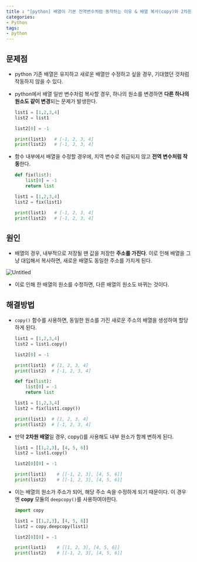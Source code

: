 ```yaml
--- 
title : "[python] 배열이 기본 전역변수처럼 동작하는 이유 & 배열 복사(copy)와 2차원 배열 복사(deepcopy)"
categories:
- Python
tags:
- python
---
```



## 문제점

- python 기존 배열은 유지하고 새로운 배열만 수정하고 싶을 경우, 기대했던 것처럼 작동하지 않을 수 있다.

- python에서 배열 일반 변수처럼 복사할 경우, 하나의 원소를 변경하면 **다른 하나의 원소도 같이 변경**되는 문제가 발생한다.
    
    ```python
    list1 = [1,2,3,4]
    list2 = list1
    
    list2[0] = -1
    
    print(list1)   # [-1, 2, 3, 4]
    print(list2)   # [-1, 2, 3, 4]
    ```
    

- 함수 내부에서 배열을 수정할 경우에, 지역 변수로 취급되지 않고 **전역 변수처럼 작동**한다.
    
    ```python
    def fix(list):
        list[0] = -1
        return list
    
    list1 = [1,2,3,4]
    list2 = fix(list1)
    
    print(list1)   # [-1, 2, 3, 4]
    print(list2)   # [-1, 2, 3, 4]
    ```
    

## 원인

- 배열의 경우, 내부적으로 저장될 땐 값을 저장한 **주소를 가진다**. 이로 인해 배열을 그냥 대입해서 복사하면, 새로운 배열도 동일한 주소를 가지게 된다.

![Untitled](../../assets/images/2023-09-20-python-deepcopy/Untitled.png)

- 이로 인해 한 배열의 원소를 수정하면, 다른 배열의 원소도 바뀌는 것이다.

## 해결방법

- `copy()` 함수를 사용하면, 동일한 원소를 가진 새로운 주소의 배열을 생성하여 할당하게 된다.
    
    ```python
    list1 = [1,2,3,4]
    list2 = list1.copy()
    
    list2[0] = -1
    
    print(list1)  # [1, 2, 3, 4]
    print(list2)  # [-1, 2, 3, 4]
    ```
    
    ```python
    def fix(list):
        list[0] = -1
        return list
    
    list1 = [1,2,3,4]
    list2 = fix(list1.copy())
    
    print(list1)  # [1, 2, 3, 4]
    print(list2)  # [-1, 2, 3, 4]
    ```
    

- 만약 **2차원 배열**일 경우, copy()를 사용해도 내부 원소가 함께 변하게 된다.
    
    ```python
    list1 = [[1,2,3], [4, 5, 6]]
    list2 = list1.copy()
    
    list2[0][0] = -1
    
    print(list1)    # [[-1, 2, 3], [4, 5, 6]]
    print(list2)    # [[-1, 2, 3], [4, 5, 6]]
    ```
    
- 이는 배열의 원소가 주소가 되어, 해당 주소 속을 수정하게 되기 때문이다. 이 경우엔 **copy** 모듈의 `deepcopy()`를 사용하여야한다.
    
    ```python
    import copy
    
    list1 = [[1,2,3], [4, 5, 6]]
    list2 = copy.deepcopy(list1)
    
    list2[0][0] = -1
    
    print(list1)    # [[1, 2, 3], [4, 5, 6]]
    print(list2)    # [[-1, 2, 3], [4, 5, 6]]
    ```